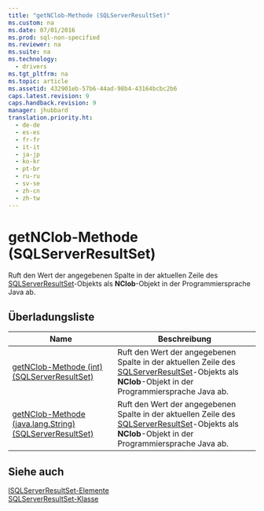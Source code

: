 ```yaml
---
title: "getNClob-Methode (SQLServerResultSet)"
ms.custom: na
ms.date: 07/01/2016
ms.prod: sql-non-specified
ms.reviewer: na
ms.suite: na
ms.technology: 
  - drivers
ms.tgt_pltfrm: na
ms.topic: article
ms.assetid: 432901eb-57b6-44ad-98b4-43164bcbc2b6
caps.latest.revision: 9
caps.handback.revision: 9
manager: jhubbard
translation.priority.ht: 
  - de-de
  - es-es
  - fr-fr
  - it-it
  - ja-jp
  - ko-kr
  - pt-br
  - ru-ru
  - sv-se
  - zh-cn
  - zh-tw
---
```

# getNClob-Methode (SQLServerResultSet)
  Ruft den Wert der angegebenen Spalte in der aktuellen Zeile des [SQLServerResultSet](../content/SQLServerResultSet-Class.md)\-Objekts als **NClob**\-Objekt in der Programmiersprache Java ab.  
  
## Überladungsliste  
  
|Name|Beschreibung|  
|----------|------------------|  
|[getNClob-Methode &#40;int&#41; &#40;SQLServerResultSet&#41;](../content/getNClob-Method--int---SQLServerResultSet-.md)|Ruft den Wert der angegebenen Spalte in der aktuellen Zeile des [SQLServerResultSet](../content/SQLServerResultSet-Class.md)\-Objekts als **NClob**\-Objekt in der Programmiersprache Java ab.|  
|[getNClob-Methode &#40;java.lang.String&#41; &#40;SQLServerResultSet&#41;](../content/getNClob-Method--java.lang.String---SQLServerResultSet-.md)|Ruft den Wert der angegebenen Spalte in der aktuellen Zeile des [SQLServerResultSet](../content/SQLServerResultSet-Class.md)\-Objekts als **NClob**\-Objekt in der Programmiersprache Java ab.|  
  
## Siehe auch  
 [ISQLServerResultSet-Elemente](../content/SQLServerResultSet-Members.md)   
 [SQLServerResultSet-Klasse](../content/SQLServerResultSet-Class.md)  
  
  